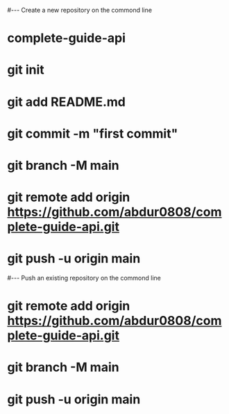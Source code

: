 #--- Create a new repository on the commond line
# complete-guide-api
# git init
# git add README.md
# git commit -m "first commit" 
# git branch -M main
# git remote add origin https://github.com/abdur0808/complete-guide-api.git
# git push -u origin main 

#--- Push an existing repository on the commond line
# git remote add origin https://github.com/abdur0808/complete-guide-api.git
# git branch -M main
# git push -u origin main
